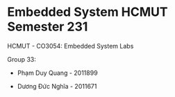 # Embedded System HCMUT Semester 231
HCMUT - CO3054: Embedded System Labs

Group 33:

- Phạm Duy Quang - 2011899

- Dương Đức Nghĩa - 2011671
